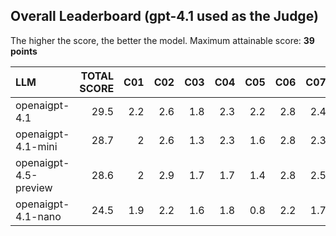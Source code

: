 ## Overall Leaderboard (gpt-4.1 used as the Judge)

The higher the score, the better the model. Maximum attainable score: **39 points**

| LLM                   |   TOTAL SCORE |   C01 |   C02 |   C03 |   C04 |   C05 |   C06 |   C07 |   C08 |   C09 |   C10 |   C11 |   C12 |   C13 |
|:----------------------|--------------:|------:|------:|------:|------:|------:|------:|------:|------:|------:|------:|------:|------:|------:|
| openaigpt-4.1         |          29.5 |   2.2 |   2.6 |   1.8 |   2.3 |   2.2 |   2.8 |   2.4 |   1.6 |   2.8 |   1.2 |   2.3 |   2.8 |   2.6 |
| openaigpt-4.1-mini    |          28.7 |   2   |   2.6 |   1.3 |   2.3 |   1.6 |   2.8 |   2.3 |   2.2 |   2.8 |   1.1 |   2.2 |   2.7 |   2.6 |
| openaigpt-4.5-preview |          28.6 |   2   |   2.9 |   1.7 |   1.7 |   1.4 |   2.8 |   2.5 |   1.8 |   2.8 |   1.6 |   2.3 |   2.4 |   2.7 |
| openaigpt-4.1-nano    |          24.5 |   1.9 |   2.2 |   1.6 |   1.8 |   0.8 |   2.2 |   1.7 |   1   |   2.9 |   1.6 |   1.6 |   2.6 |   2.6 |